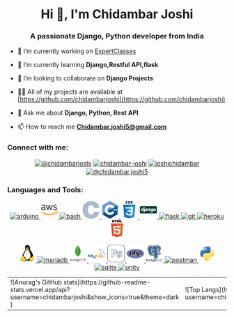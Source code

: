 
<h1 align="center">Hi 👋, I'm Chidambar Joshi</h1>
<h3 align="center">A passionate Django, Python developer from India</h3>

- 🔭 I’m currently working on [ExpertClasses](https://github.com/chidambarjoshi/Expert_Computer_Education_Centre)

- 🌱 I’m currently learning **Django,Restful API,flask**

- 👯 I’m looking to collaborate on **Django Projects**

- 👨‍💻 All of my projects are available at [https://github.com/chidambarjoshi](https://github.com/chidambarjoshi)

- 💬 Ask me about **Django, Python, Rest API**

- 📫 How to reach me **Chidambar.joshi5@gmail.com**

<h3 align="left">Connect with me:</h3>
<p align="Center">
<a href="https://dev.to/@chidambarjoshi" target="blank"><img align="center" src="https://cdn.jsdelivr.net/npm/simple-icons@3.0.1/icons/dev-dot-to.svg" alt="@chidambarjoshi" height="30" width="40" /></a>
<a href="https://linkedin.com/in/chidambar-joshi" target="blank"><img align="center" src="https://cdn.jsdelivr.net/npm/simple-icons@3.0.1/icons/linkedin.svg" alt="chidambar-joshi" height="30" width="40" /></a>
<a href="https://instagram.com/joshichidambar" target="blank"><img align="center" src="https://cdn.jsdelivr.net/npm/simple-icons@3.0.1/icons/instagram.svg" alt="joshichidambar" height="30" width="40" /></a>
<a href="https://medium.com/@chidambar.joshi5" target="blank"><img align="center" src="https://cdn.jsdelivr.net/npm/simple-icons@3.0.1/icons/medium.svg" alt="@chidambar.joshi5" height="30" width="40" /></a>
</p>

<h3 align="left">Languages and Tools:</h3>
<p align="Center">  <a href="https://www.arduino.cc/" target="_blank"> <img src="https://cdn.worldvectorlogo.com/logos/arduino-1.svg" alt="arduino" width="40" height="40"/> </a><a href="https://aws.amazon.com" target="_blank"> <img src="https://raw.githubusercontent.com/devicons/devicon/master/icons/amazonwebservices/amazonwebservices-original-wordmark.svg" alt="aws" width="40" height="40"/> </a><a href="https://www.gnu.org/software/bash/" target="_blank"> <img src="https://www.vectorlogo.zone/logos/gnu_bash/gnu_bash-icon.svg" alt="bash" width="40" height="40"/> </a><a href="https://www.cprogramming.com/" target="_blank"> <img src="https://raw.githubusercontent.com/devicons/devicon/master/icons/c/c-original.svg" alt="c" width="40" height="40"/> </a><a href="https://www.w3schools.com/cpp/" target="_blank"> <img src="https://raw.githubusercontent.com/devicons/devicon/master/icons/cplusplus/cplusplus-original.svg" alt="cplusplus" width="40" height="40"/> </a> <a href="https://www.w3schools.com/css/" target="_blank"> <img src="https://raw.githubusercontent.com/devicons/devicon/master/icons/css3/css3-original-wordmark.svg" alt="css3" width="40" height="40"/> </a><a href="https://www.djangoproject.com/" target="_blank"> <img src="https://raw.githubusercontent.com/devicons/devicon/master/icons/django/django-original.svg" alt="django" width="40" height="40"/> </a> <a href="https://flask.palletsprojects.com/" target="_blank"> <img src="https://www.vectorlogo.zone/logos/pocoo_flask/pocoo_flask-icon.svg" alt="flask" width="40" height="40"/> </a><a href="https://git-scm.com/" target="_blank"> <img src="https://www.vectorlogo.zone/logos/git-scm/git-scm-icon.svg" alt="git" width="40" height="40"/> </a> <a href="https://heroku.com" target="_blank"> <img src="https://www.vectorlogo.zone/logos/heroku/heroku-icon.svg" alt="heroku" width="40" height="40"/> </a>  <a href="https://www.w3.org/html/" target="_blank"> <img src="https://raw.githubusercontent.com/devicons/devicon/master/icons/html5/html5-original-wordmark.svg" alt="html5" width="40" height="40"/> </a></p>
 <p align="Center"> 
<a href="https://www.linux.org/" target="_blank"> <img src="https://raw.githubusercontent.com/devicons/devicon/master/icons/linux/linux-original.svg" alt="linux" width="40" height="40"/> </a> <a href="https://mariadb.org/" target="_blank"> <img src="https://www.vectorlogo.zone/logos/mariadb/mariadb-icon.svg" alt="mariadb" width="40" height="40"/> </a><a href="https://www.mongodb.com/" target="_blank"> <img src="https://raw.githubusercontent.com/devicons/devicon/master/icons/mongodb/mongodb-original-wordmark.svg" alt="mongodb" width="40" height="40"/> </a><a href="https://www.mysql.com/" target="_blank"> <img src="https://raw.githubusercontent.com/devicons/devicon/master/icons/mysql/mysql-original-wordmark.svg" alt="mysql" width="40" height="40"/> </a> <a href="https://www.photoshop.com/en" target="_blank"> <img src="https://raw.githubusercontent.com/devicons/devicon/master/icons/photoshop/photoshop-line.svg" alt="photoshop" width="40" height="40"/> </a> <a href="https://www.php.net" target="_blank"> <img src="https://raw.githubusercontent.com/devicons/devicon/master/icons/php/php-original.svg" alt="php" width="40" height="40"/> </a> <a href="https://www.postgresql.org" target="_blank"> <img src="https://raw.githubusercontent.com/devicons/devicon/master/icons/postgresql/postgresql-original-wordmark.svg" alt="postgresql" width="40" height="40"/> </a> <a href="https://postman.com" target="_blank"> <img src="https://www.vectorlogo.zone/logos/getpostman/getpostman-icon.svg" alt="postman" width="40" height="40"/> </a><a href="https://www.python.org" target="_blank"> <img src="https://raw.githubusercontent.com/devicons/devicon/master/icons/python/python-original.svg" alt="python" width="40" height="40"/> </a><a href="https://www.sqlite.org/" target="_blank"> <img src="https://www.vectorlogo.zone/logos/sqlite/sqlite-icon.svg" alt="sqlite" width="40" height="40"/> </a> <a href="https://unity.com/" target="_blank"> <img src="https://www.vectorlogo.zone/logos/unity3d/unity3d-icon.svg" alt="unity" width="40" height="40"/> </a> 
</p>



<table>
 <tr>
  <td>
  ![Anurag's GitHub stats](https://github-readme-stats.vercel.app/api?username=chidambarjoshi&show_icons=true&theme=dark )
  </td>
  <td>
  ![Top Langs](https://github-readme-stats.vercel.app/api/top-langs/?username=chidambarjoshi&langs_count=8&layout=compact&theme=dark)
  </td>
  
  </tr>
  </table>




